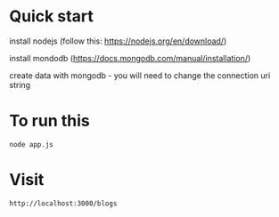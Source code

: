# Quick start

install nodejs (follow this: https://nodejs.org/en/download/)

install mondodb (https://docs.mongodb.com/manual/installation/)

create data with mongodb - you will need to change the connection uri string

# To run this

```
node app.js
```


# Visit

```
http://localhost:3000/blogs
```